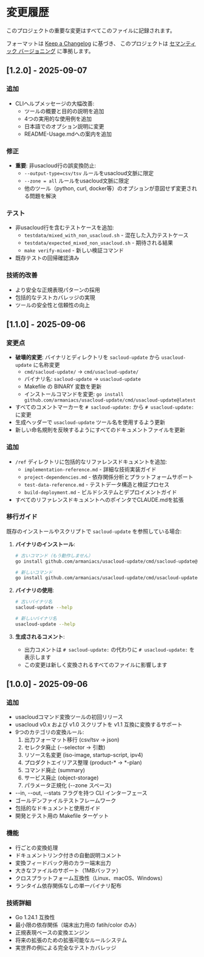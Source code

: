 # 変更履歴

このプロジェクトの重要な変更はすべてこのファイルに記録されます。

フォーマットは [Keep a Changelog](https://keepachangelog.com/en/1.0.0/) に基づき、
このプロジェクトは [セマンティック バージョニング](https://semver.org/spec/v2.0.0.html) に準拠します。

## [1.2.0] - 2025-09-07

### 追加
- CLIヘルプメッセージの大幅改善:
  - ツールの概要と目的の説明を追加
  - 4つの実用的な使用例を追加
  - 日本語でのオプション説明に変更
  - README-Usage.mdへの案内を追加

### 修正
- **重要**: 非usacloud行の誤変換防止:
  - `--output-type=csv/tsv` ルールをusacloud文脈に限定
  - `--zone = all` ルールをusacloud文脈に限定
  - 他のツール（python, curl, docker等）のオプションが意図せず変更される問題を解決

### テスト
- 非usacloud行を含むテストケースを追加:
  - `testdata/mixed_with_non_usacloud.sh` - 混在した入力テストケース
  - `testdata/expected_mixed_non_usacloud.sh` - 期待される結果
  - `make verify-mixed` - 新しい検証コマンド
- 既存テストの回帰確認済み

### 技術的改善
- より安全な正規表現パターンの採用
- 包括的なテストカバレッジの実現
- ツールの安全性と信頼性の向上

## [1.1.0] - 2025-09-06

### 変更点
- **破壊的変更**: バイナリとディレクトリを `sacloud-update` から `usacloud-update` に名称変更
  - `cmd/sacloud-update/` → `cmd/usacloud-update/`
  - バイナリ名: `sacloud-update` → `usacloud-update`
  - Makefile の BINARY 変数を更新
  - インストールコマンドを変更: `go install github.com/armaniacs/usacloud-update/cmd/usacloud-update@latest`
- すべてのコメントマーカーを `# sacloud-update:` から `# usacloud-update:` に変更
- 生成ヘッダーで `usacloud-update` ツール名を使用するよう更新
- 新しい命名規則を反映するようにすべてのドキュメントファイルを更新

### 追加
- `/ref` ディレクトリに包括的なリファレンスドキュメントを追加:
  - `implementation-reference.md` - 詳細な技術実装ガイド
  - `project-dependencies.md` - 依存関係分析とプラットフォームサポート
  - `test-data-reference.md` - テストデータ構造と検証プロセス
  - `build-deployment.md` - ビルドシステムとデプロイメントガイド
- すべてのリファレンスドキュメントへのポインタでCLAUDE.mdを拡張

### 移行ガイド
既存のインストールやスクリプトで `sacloud-update` を参照している場合:

1. **バイナリのインストール**: 
   ```bash
   # 古いコマンド（もう動作しません）
   go install github.com/armaniacs/usacloud-update/cmd/sacloud-update@latest
   
   # 新しいコマンド
   go install github.com/armaniacs/usacloud-update/cmd/usacloud-update@latest
   ```

2. **バイナリの使用**:
   ```bash
   # 古いバイナリ名
   sacloud-update --help
   
   # 新しいバイナリ名
   usacloud-update --help
   ```

3. **生成されるコメント**: 
   - 出力コメントは `# sacloud-update:` の代わりに `# usacloud-update:` を表示します
   - この変更は新しく変換されるすべてのファイルに影響します

## [1.0.0] - 2025-09-06

### 追加
- usacloudコマンド変換ツールの初回リリース
- usacloud v0.x および v1.0 スクリプトを v1.1 互換に変換するサポート
- 9つのカテゴリの変換ルール:
  1. 出力フォーマット移行 (csv/tsv → json)
  2. セレクタ廃止 (--selector → 引数)
  3. リソース名変更 (iso-image, startup-script, ipv4)
  4. プロダクトエイリアス整理 (product-* → *-plan)
  5. コマンド廃止 (summary)
  6. サービス廃止 (object-storage)
  7. パラメータ正規化 (--zone スペース)
- --in, --out, --stats フラグを持つ CLI インターフェース
- ゴールデンファイルテストフレームワーク
- 包括的なドキュメントと使用ガイド
- 開発とテスト用の Makefile ターゲット

### 機能
- 行ごとの変換処理
- ドキュメントリンク付きの自動説明コメント
- 変換フィードバック用のカラー端末出力
- 大きなファイルのサポート（1MBバッファ）
- クロスプラットフォーム互換性（Linux、macOS、Windows）
- ランタイム依存関係なしの単一バイナリ配布

### 技術詳細
- Go 1.24.1 互換性
- 最小限の依存関係（端末出力用の fatih/color のみ）
- 正規表現ベースの変換エンジン
- 将来の拡張のための拡張可能なルールシステム
- 実世界の例による完全なテストカバレッジ